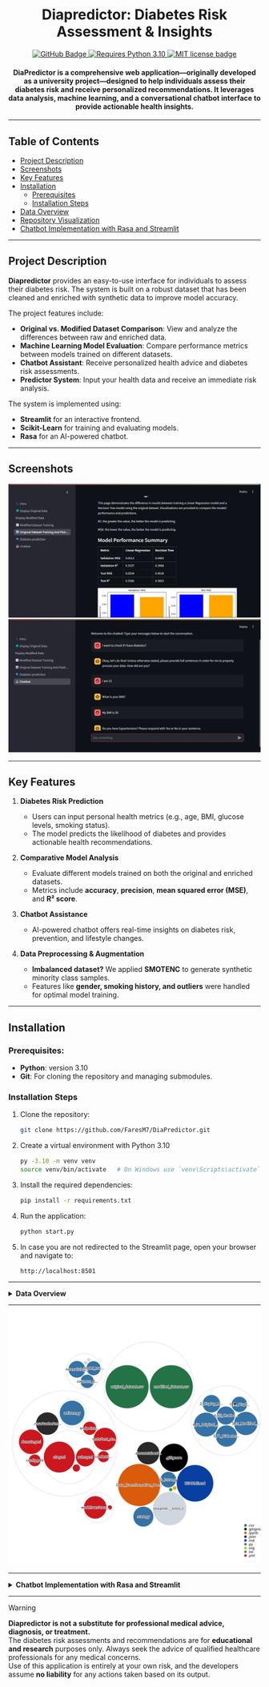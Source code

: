 # <div align="center">Diapredictor: Diabetes Risk Assessment & Insights</div>

<p align="center">
  <a href="https://github.com/FaresM7/DiaPredictor">
    <img src="https://img.shields.io/badge/GitHub-Diapredictor-blue?style=flat-square&logo=github" alt="GitHub Badge">
  </a>
  <a href="https://www.python.org/downloads/release/python-310/">
    <img src="https://img.shields.io/badge/Python-3.10-blue.svg?logo=python&logoColor=white" alt="Requires Python 3.10">
  </a>
  <a href="LICENSE">
    <img src="https://img.shields.io/badge/License-MIT-blue.svg?style=flat-square" alt="MIT license badge">
  </a>
</p>

<h4 align="center">
DiaPredictor is a comprehensive web application—originally developed as a university project—designed to help individuals assess their diabetes risk and receive personalized recommendations. It leverages data analysis, machine learning, and a conversational chatbot interface to provide actionable health insights.
</h4>

---

## Table of Contents

- [Project Description](#project-description)
- [Screenshots](#screenshots)
- [Key Features](#key-features)
- [Installation](#installation)
  - [Prerequisites](#prerequisites)
  - [Installation Steps](#installation-steps)
- [Data Overview](#data-overview)
- [Repository Visualization](#repository-visualization)
- [Chatbot Implementation with Rasa and Streamlit](#chatbot-implementation-with-rasa-and-streamlit)

---

## Project Description

**Diapredictor** provides an easy-to-use interface for individuals to assess their diabetes risk. The system is built on a robust dataset that has been cleaned and enriched with synthetic data to improve model accuracy.

The project features include:

- **Original vs. Modified Dataset Comparison**: View and analyze the differences between raw and enriched data.
- **Machine Learning Model Evaluation**: Compare performance metrics between models trained on different datasets.
- **Chatbot Assistant**: Receive personalized health advice and diabetes risk assessments.
- **Predictor System**: Input your health data and receive an immediate risk analysis.

The system is implemented using:

- **Streamlit** for an interactive frontend.
- **Scikit-Learn** for training and evaluating models.
- **Rasa** for an AI-powered chatbot.

---

## Screenshots

<img src="./Additional_Scripts/Screenshot_1.png" alt="Training models analysis"/>

<img src="./Additional_Scripts/Screenshot_2.png" alt="Chatbot_interface"/>

---

## Key Features

1. **Diabetes Risk Prediction**  
   - Users can input personal health metrics (e.g., age, BMI, glucose levels, smoking status).  
   - The model predicts the likelihood of diabetes and provides actionable health recommendations.  

2. **Comparative Model Analysis**  
   - Evaluate different models trained on both the original and enriched datasets.  
   - Metrics include **accuracy**, **precision**, **mean squared error (MSE)**, and **R² score**.  

3. **Chatbot Assistance**  
   - AI-powered chatbot offers real-time insights on diabetes risk, prevention, and lifestyle changes.  

4. **Data Preprocessing & Augmentation**  
   - **Imbalanced dataset?** We applied **SMOTENC** to generate synthetic minority class samples.  
   - Features like **gender, smoking history, and outliers** were handled for optimal model training.

---

## Installation

### Prerequisites:

- **Python**: version 3.10
- **Git**: For cloning the repository and managing submodules.

### Installation Steps

1. Clone the repository:
   ```bash
   git clone https://github.com/FaresM7/DiaPredictor.git
   ```
2. Create a virtual environment with Python 3.10
   ```bash
   py -3.10 -m venv venv
   source venv/bin/activate   # On Windows use `venv\Scripts\activate`
   ```
3. Install the required dependencies:
   ```bash
   pip install -r requirements.txt
   ```
4. Run the application:
   ```bash
   python start.py
   ```
5. In case you are not redirected to the Streamlit page, open your browser and navigate to:
   ```
   http://localhost:8501
   ```

---

<details>
  <summary><strong>Data Overview</strong></summary>

### Original Dataset

We used the [Diabetes prediction dataset](https://www.kaggle.com/datasets/iammustafatz/diabetes-prediction-dataset) from Kaggle for training the models and later enhance the dataset.

> [!NOTE]
> This dataset is used strictly for educational and demonstration purposes.

### Data Analysis Before Transformation

Initial data visualization revealed the following:
- A slight drop in diabetes cases between ages 60–70, followed by a sharp increase at 80+.
- Minimal differences in diabetes cases between males and females.
- Nearly symmetrical distribution with minimal differences between mean and median values.
- Quartiles exhibited expected variations across attributes.

### Data Cleaning and Handling

- **Incomplete Data:** Removed incomplete examples using Pandas. Labels were verified to ensure direct labeling.
- **Balancing:** The dataset originally had a 10:1 imbalance favoring non-diabetic cases.
  - **Downsampling:** Majority class reduced to 20% (1:2 ratio).
  - **Oversampling:** SMOTENC (Synthetic Minority Over-sampling for Nominal and Continuous data) was applied to the minority class to balance the dataset while addressing potential overfitting concerns.

### Transformations Applied to Original and Modified Datasets

1. **Splitting:** Dataset divided into Training (70%), Validation (15%), and Test (15%) sets. Initial splits showed a 1:3 imbalance for diabetic cases.
2. **Categorical Data Encoding:** Hot-end encoding converted categorical features into binary columns for model training.
3. **Normalization:** Linear scaling normalized feature values, addressing right-skewed distributions (e.g., age). Z-Score standardization was avoided due to non-normal distributions and minimal outliers.
4. **Removal of Unnecessary Attributes:** Attributes with minimal model impact (e.g., gender, certain smoking history categories) were excluded from the modified dataset.

### Post-Balancing Observations

- Diabetes correlation with age showed a zigzag pattern, with a sharp increase in cases at ages 75–80.
- Slight gender differences in diabetes cases remained.
- Blood glucose levels displayed increased variation after SMOTENC, with standard deviation rising from 40.90 to 52.55.
- Quartiles maintained expected variation, with a slightly increased spread compared to the original dataset.

</details>

---

<p align="center">
  <img src="./diagram.svg" alt="Repository Visualization" width="800"/>
</p>

---

<details>
  <summary><strong>Chatbot Implementation with Rasa and Streamlit</strong></summary>

### Chatbot Interface (Streamlit + Rasa)

#### Importing Libraries

- **streamlit**: Builds the chatbot interface.
- **json**: Handles structured message data.
- **requests**: Sends requests to Rasa’s REST API.
- **time**: Introduces wait times for unavailable servers.

#### Function Definitions

**`check_server_ready()`**
- Checks if the Rasa server is running via a **GET request** to `/status`.
- If unavailable, waits **5 seconds** before retrying.

**`get_bot_response(user_input)`**
- Sends user input to the Rasa bot (`/webhooks/rest/webhook`).
- **Processes responses:**
  - If multiple bot messages exist, extracts and displays all.
  - If no response, prompts the user to rephrase.
  - If an error occurs, returns a diagnostic message.

#### Streamlit Page Setup

- Uses `st.set_page_config()` to define **layout** and **title** ("Chatbot Interface").

#### Server Readiness Check

- Verifies if the Rasa server is **ready** before loading the chat UI.

#### Displaying Chat History

- Retrieves conversation history from **session state** and displays previous messages.

#### Handling User Input

- Uses `st.chat_input()` for **message submission**.
- Saves user messages in **session state** for persistence.

#### Communicating with the Bot

- Sends user input to `get_bot_response()` and **displays the bot’s reply**.

#### Displaying Responses

- Uses `st.chat_message()` to display **user and bot messages** dynamically.

#### Error Handling

- Detects server issues and informs users if the bot is **unavailable**.

### Chatbot NLU (Natural Language Understanding)

#### NLU (Intent Recognition)

- Extracts **intent** (user’s goal) and **entities** (important details).
- Example:
  - **Intent**: `"report_illness"` (User feels unwell).
  - **Entities**: `"symptoms": "fever, headache"`.

#### Rules (Predefined Responses)

- Define automatic replies for **specific user inputs**.
- Example:
  - **User**: "Hello"
  - **Bot**: "Hi there! How can I help?"

#### Stories (Conversation Flow)

- Control **multi-step** interactions.
- Example:
  - **User**: "I feel unwell"
  - **Bot**: "Can you describe your symptoms?"
  - **User**: "I have a headache and fever."
  - **Bot**: "I recommend rest and hydration. Would you like medical advice?"

### Actions (Custom Logic)

#### ActionProvideTips

- **Purpose**: Delivers personalized health advice.
- **How it works**:
  - Retrieves user conditions (e.g., smoking, hypertension).
  - Provides **general** (e.g., exercise) and **personalized** (condition-specific) recommendations.

#### ActionPredictDiabetes

- **Purpose**: Estimates the user’s diabetes risk.
- **How it works**:
  - Collects user data (e.g., **age, BMI, glucose**).
  - Uses a **machine learning model** to predict risk (**low, moderate, high**).
  - Returns **actionable health tips**.

#### ActionRememberName

- **Purpose**: Enhances conversations by **remembering user names**.
- **How it works**:
  - Extracts the name from input and **stores it in a slot**.
  - If missing, prompts the user to re-enter it.

</details>

---

> [!WARNING]
> **Diapredictor is not a substitute for professional medical advice, diagnosis, or treatment.**  
> The diabetes risk assessments and recommendations are for **educational and research** purposes only. Always seek the advice of qualified healthcare professionals for any medical concerns.  
> Use of this application is entirely at your own risk, and the developers assume **no liability** for any actions taken based on its output.